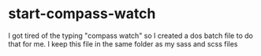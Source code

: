start-compass-watch
===================

I got tired of the typing "compass watch" so I created a dos batch file to do that for me. I keep this file in the same folder as my sass and scss files